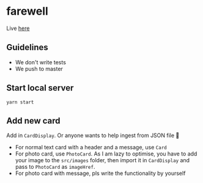 # farewell

Live [here](https://pensive-albattani-7782c8.netlify.app/)

## Guidelines
* We don't write tests
* We push to master

## Start local server
```
yarn start
```

## Add new card
Add in `CardDisplay`. Or anyone wants to help ingest from JSON file :see_no_evil:
* For normal text card with a header and a message, use `Card`
* For photo card, use `PhotoCard`. As I am lazy to optimise, you have to add your image to the `src/images` folder, then import it in `CardDisplay` and pass to `PhotoCard` as `imageHref`.
* For photo card with message, pls write the functionality by yourself
